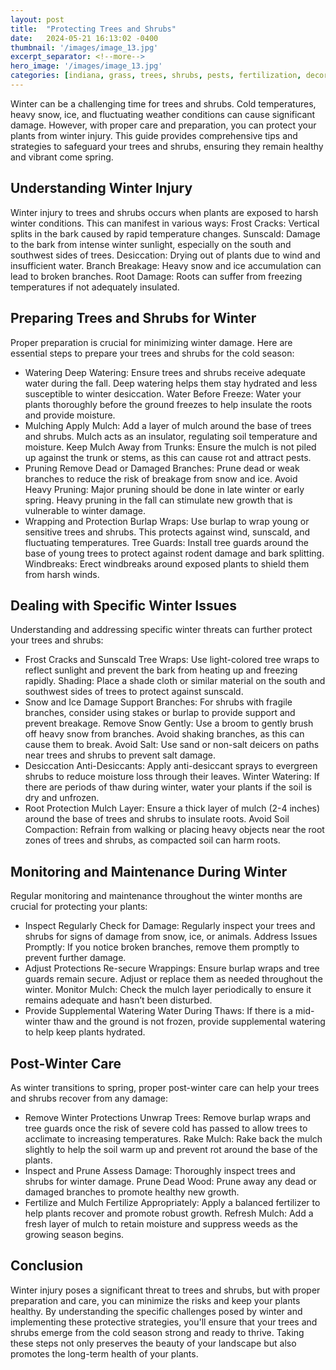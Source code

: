 ```yaml
---
layout: post
title:  "Protecting Trees and Shrubs"
date:   2024-05-21 16:13:02 -0400
thumbnail: '/images/image_13.jpg'
excerpt_separator: <!--more-->
hero_image: '/images/image_13.jpg'
categories: [indiana, grass, trees, shrubs, pests, fertilization, decoration, curb appeal, garden, flowers, recreation]
---
```

Winter can be a challenging time for trees and shrubs. Cold temperatures, heavy snow, ice, and fluctuating weather conditions can cause significant damage.<!--more--> However, with proper care and preparation, you can protect your plants from winter injury. This guide provides comprehensive tips and strategies to safeguard your trees and shrubs, ensuring they remain healthy and vibrant come spring.

## Understanding Winter Injury
Winter injury to trees and shrubs occurs when plants are exposed to harsh winter conditions. This can manifest in various ways:
Frost Cracks: Vertical splits in the bark caused by rapid temperature changes.
Sunscald: Damage to the bark from intense winter sunlight, especially on the south and southwest sides of trees.
Desiccation: Drying out of plants due to wind and insufficient water.
Branch Breakage: Heavy snow and ice accumulation can lead to broken branches.
Root Damage: Roots can suffer from freezing temperatures if not adequately insulated.

## Preparing Trees and Shrubs for Winter
Proper preparation is crucial for minimizing winter damage. Here are essential steps to prepare your trees and shrubs for the cold season:
* Watering
Deep Watering: Ensure trees and shrubs receive adequate water during the fall. Deep watering helps them stay hydrated and less susceptible to winter desiccation.
Water Before Freeze: Water your plants thoroughly before the ground freezes to help insulate the roots and provide moisture.
* Mulching
Apply Mulch: Add a layer of mulch around the base of trees and shrubs. Mulch acts as an insulator, regulating soil temperature and moisture.
Keep Mulch Away from Trunks: Ensure the mulch is not piled up against the trunk or stems, as this can cause rot and attract pests.
* Pruning
Remove Dead or Damaged Branches: Prune dead or weak branches to reduce the risk of breakage from snow and ice.
Avoid Heavy Pruning: Major pruning should be done in late winter or early spring. Heavy pruning in the fall can stimulate new growth that is vulnerable to winter damage.
* Wrapping and Protection
Burlap Wraps: Use burlap to wrap young or sensitive trees and shrubs. This protects against wind, sunscald, and fluctuating temperatures.
Tree Guards: Install tree guards around the base of young trees to protect against rodent damage and bark splitting.
Windbreaks: Erect windbreaks around exposed plants to shield them from harsh winds.

## Dealing with Specific Winter Issues
Understanding and addressing specific winter threats can further protect your trees and shrubs:
* Frost Cracks and Sunscald
Tree Wraps: Use light-colored tree wraps to reflect sunlight and prevent the bark from heating up and freezing rapidly.
Shading: Place a shade cloth or similar material on the south and southwest sides of trees to protect against sunscald.
* Snow and Ice Damage
Support Branches: For shrubs with fragile branches, consider using stakes or burlap to provide support and prevent breakage.
Remove Snow Gently: Use a broom to gently brush off heavy snow from branches. Avoid shaking branches, as this can cause them to break.
Avoid Salt: Use sand or non-salt deicers on paths near trees and shrubs to prevent salt damage.
* Desiccation
Anti-Desiccants: Apply anti-desiccant sprays to evergreen shrubs to reduce moisture loss through their leaves.
Winter Watering: If there are periods of thaw during winter, water your plants if the soil is dry and unfrozen.
* Root Protection
Mulch Layer: Ensure a thick layer of mulch (2-4 inches) around the base of trees and shrubs to insulate roots.
Avoid Soil Compaction: Refrain from walking or placing heavy objects near the root zones of trees and shrubs, as compacted soil can harm roots.

## Monitoring and Maintenance During Winter
Regular monitoring and maintenance throughout the winter months are crucial for protecting your plants:
* Inspect Regularly
Check for Damage: Regularly inspect your trees and shrubs for signs of damage from snow, ice, or animals.
Address Issues Promptly: If you notice broken branches, remove them promptly to prevent further damage.
* Adjust Protections
Re-secure Wrappings: Ensure burlap wraps and tree guards remain secure. Adjust or replace them as needed throughout the winter.
Monitor Mulch: Check the mulch layer periodically to ensure it remains adequate and hasn’t been disturbed.
* Provide Supplemental Watering
Water During Thaws: If there is a mid-winter thaw and the ground is not frozen, provide supplemental watering to help keep plants hydrated.

## Post-Winter Care
As winter transitions to spring, proper post-winter care can help your trees and shrubs recover from any damage:
* Remove Winter Protections
Unwrap Trees: Remove burlap wraps and tree guards once the risk of severe cold has passed to allow trees to acclimate to increasing temperatures.
Rake Mulch: Rake back the mulch slightly to help the soil warm up and prevent rot around the base of the plants.
* Inspect and Prune
Assess Damage: Thoroughly inspect trees and shrubs for winter damage.
Prune Dead Wood: Prune away any dead or damaged branches to promote healthy new growth.
* Fertilize and Mulch
Fertilize Appropriately: Apply a balanced fertilizer to help plants recover and promote robust growth.
Refresh Mulch: Add a fresh layer of mulch to retain moisture and suppress weeds as the growing season begins.

## Conclusion
Winter injury poses a significant threat to trees and shrubs, but with proper preparation and care, you can minimize the risks and keep your plants healthy. By understanding the specific challenges posed by winter and implementing these protective strategies, you'll ensure that your trees and shrubs emerge from the cold season strong and ready to thrive. Taking these steps not only preserves the beauty of your landscape but also promotes the long-term health of your plants.
